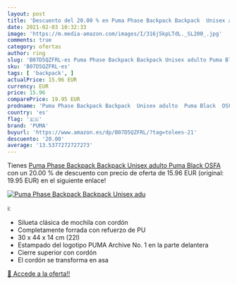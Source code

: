 ```yaml
---
layout: post
title: 'Descuento del 20.00 % en Puma Phase Backpack Backpack  Unisex adu'
date: 2021-02-03 10:32:33
image: 'https://m.media-amazon.com/images/I/316j5kpLTdL._SL200_.jpg'
comments: true
category: ofertas
author: ring
slug: 'B07D5QZFRL-es Puma Phase Backpack Backpack Unisex adulto Puma Black OSFA'
sku: 'B07D5QZFRL-es'
tags: [ 'backpack', ]
actualPrice: 15.96 EUR
currency: EUR
price: 15.96
comparePrice: 19.95 EUR
prodname: 'Puma Phase Backpack Backpack  Unisex adulto  Puma Black  OSFA'
country: 'es'
flag: '🇪🇸'
brand: 'PUMA'
buyurl: 'https://www.amazon.es/dp/B07D5QZFRL/?tag=tolees-21'
descuento: '20.00'
average: '13.5377272727273'
---
```


Tienes [Puma Phase Backpack Backpack  Unisex adulto  Puma Black  OSFA](https://www.amazon.es/dp/B07D5QZFRL/?tag=tolees-21) con un 20.00 % de descuento con precio de oferta de 15.96 EUR (original: 19.95 EUR) en el siguiente enlace!

[![Puma Phase Backpack Backpack  Unisex adu](https://m.media-amazon.com/images/I/316j5kpLTdL._SL200_.jpg)](https://www.amazon.es/dp/B07D5QZFRL/?tag=tolees-21)

ℹ️:

- Silueta clásica de mochila con cordón
- Completamente forrada con refuerzo de PU
- 30 x 44 x 14 cm (22l)
- Estampado del logotipo PUMA Archive No. 1 en la parte delantera
- Cierre superior con cordón
- El cordón se transforma en asa

[🛒 Accede a la oferta!!](https://www.amazon.es/dp/B07D5QZFRL/?tag=tolees-21)
